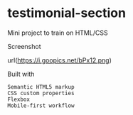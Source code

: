 # testimonial-section
Mini project to train on HTML/CSS

Screenshot

url(https://i.goopics.net/bPx12.png)


Built with

    Semantic HTML5 markup
    CSS custom properties
    Flexbox
    Mobile-first workflow

